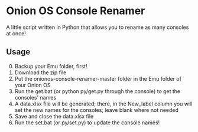 # Onion OS Console Renamer
A little script written in Python that allows you to rename as many consoles at once!

## Usage
0. Backup your Emu folder, first!
1. Download the zip file
2. Put the onionos-console-renamer-master folder in the Emu folder of your Onion OS
3. Run the get.bat (or python py/get.py through the console) to get the consoles' names
4. A data.xlsx file will be generated; there, in the New_label column you will set the new names for the consoles; leave blank where not needed
5. Save and close the data.xlsx file
6. Run the set.bat (or py/set.py) to update the console names!

